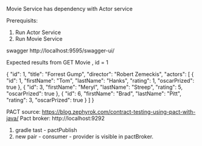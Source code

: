 Movie Service has dependency with Actor service

Prerequisits:

1. Run Actor Service
2. Run Movie Service


swagger
http://localhost:9595/swagger-ui/

Expected results from GET Movie , id = 1

{
"id": 1,
"title": "Forrest Gump",
"director": "Robert Zemeckis",
"actors": [
{
"id": 1,
"firstName": "Tom",
"lastName": "Hanks",
"rating": 1,
"oscarPrized": true
},
{
"id": 3,
"firstName": "Meryl",
"lastName": "Streep",
"rating": 5,
"oscarPrized": true
},
{
"id": 6,
"firstName": "Brad",
"lastName": "Pitt",
"rating": 3,
"oscarPrized": true
}
]
}

PACT
source: https://blog.zephyrok.com/contract-testing-using-pact-with-java/
Pact broker: http://localhost:9292

1. gradle tast - pactPublish
2. new pair - consumer - provider is visible in pactBroker. 